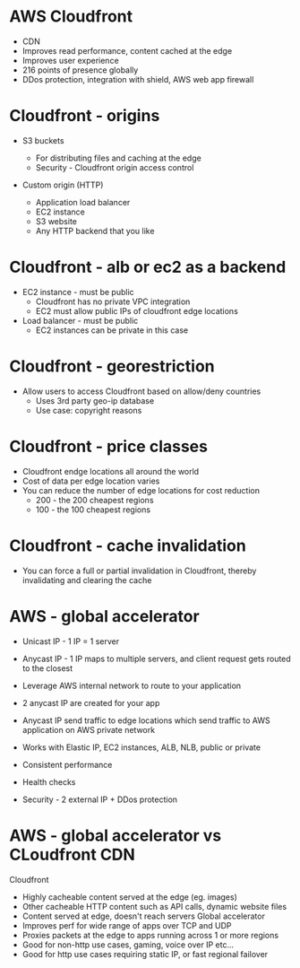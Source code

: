 # AWS Cloudfront

* CDN
* Improves read performance, content cached at the edge
* Improves user experience
* 216 points of presence globally
* DDos protection, integration with shield, AWS web app firewall

# Cloudfront - origins

* S3 buckets
  * For distributing files and caching at the edge
  * Security - Cloudfront origin access control

* Custom origin (HTTP)
  * Application load balancer
  * EC2 instance
  * S3 website
  * Any HTTP backend that you like

# Cloudfront - alb or ec2 as a backend

* EC2 instance - must be public
  * Cloudfront has no private VPC integration
  * EC2 must allow public IPs of cloudfront edge locations
* Load balancer - must be public
  * EC2 instances can be private in this case

# Cloudfront - georestriction

* Allow users to access Cloudfront based on allow/deny countries
  * Uses 3rd party geo-ip database
  * Use case: copyright reasons

# Cloudfront - price classes

* Cloudfront endge locations all around the world
* Cost of data per edge location varies
* You can reduce the number of edge locations for cost reduction
  * 200 - the 200 cheapest regions
  * 100 - the 100 cheapest regions

# Cloudfront - cache invalidation

* You can force a full or partial invalidation in Cloudfront, thereby invalidating and clearing the cache

# AWS - global accelerator

* Unicast IP - 1 IP = 1 server
* Anycast IP - 1 IP maps to multiple servers, and client request gets routed to the closest

* Leverage AWS internal network to route to your application
* 2 anycast IP are created for your app
* Anycast IP send traffic to edge locations which send traffic to AWS application on AWS private network

* Works with Elastic IP, EC2 instances, ALB, NLB, public or private
* Consistent performance
* Health checks
* Security - 2 external IP + DDos protection

# AWS - global accelerator vs CLoudfront CDN

Cloudfront
  * Highly cacheable content served at the edge (eg. images)
  * Other cacheable HTTP content such as API calls, dynamic website files
  * Content served at edge, doesn't reach servers
Global accelerator
  * Improves perf for wide range of apps over TCP and UDP
  * Proxies packets at the edge to apps running across 1 or more regions
  * Good for non-http use cases, gaming, voice over IP etc...
  * Good for http use cases requiring static IP, or fast regional failover